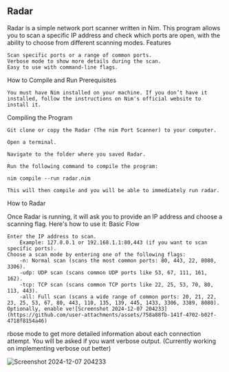 <h2>Radar</h2>

Radar is a simple network port scanner written in Nim. This program allows you to scan a specific IP address and check which ports are open, with the ability to choose from different scanning modes.
Features

    Scan specific ports or a range of common ports.
    Verbose mode to show more details during the scan.
    Easy to use with command-line flags.

How to Compile and Run
Prerequisites

    You must have Nim installed on your machine. If you don’t have it installed, follow the instructions on Nim's official website to install it.

Compiling the Program

    Git clone or copy the Radar (The nim Port Scanner) to your computer.

    Open a terminal.

    Navigate to the folder where you saved Radar.

    Run the following command to compile the program:
  
    nim compile --run radar.nim
    
    This will then compile and you will be able to immediately run radar.


How to Radar

Once Radar is running, it will ask you to provide an IP address and choose a scanning flag. Here's how to use it:
Basic Flow

    Enter the IP address to scan.
        Example: 127.0.0.1 or 192.168.1.1:80,443 (if you want to scan specific ports).
    Choose a scan mode by entering one of the following flags:
        -n: Normal scan (scans the most common ports: 80, 443, 22, 8080, 3306).
        -udp: UDP scan (scans common UDP ports like 53, 67, 111, 161, 162).
        -tcp: TCP scan (scans common TCP ports like 22, 25, 53, 70, 80, 113, 443).
        -all: Full scan (scans a wide range of common ports: 20, 21, 22, 23, 25, 53, 67, 80, 443, 110, 135, 139, 445, 1433, 3306, 3389, 8080).
    Optionally, enable ve![Screenshot 2024-12-07 204233](https://github.com/user-attachments/assets/758a88fb-141f-4702-b02f-4718f8154a46)
rbose mode to get more detailed information about each connection attempt. You will be asked if you want verbose output. (Currently working on implementing verbose out better)

![Screenshot 2024-12-07 204233](https://github.com/user-attachments/assets/21b5619f-cdc9-45de-9a31-99877accd9d8)


    
    

